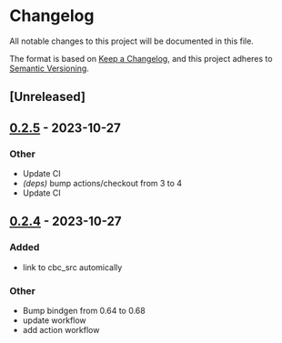 # Changelog
All notable changes to this project will be documented in this file.

The format is based on [Keep a Changelog](https://keepachangelog.com/en/1.0.0/),
and this project adheres to [Semantic Versioning](https://semver.org/spec/v2.0.0.html).

## [Unreleased]

## [0.2.5](https://github.com/Maroon502/coincbc-sys/compare/v0.2.4...v0.2.5) - 2023-10-27

### Other
- Update CI
- *(deps)* bump actions/checkout from 3 to 4
- Update CI

## [0.2.4](https://github.com/Maroon502/coincbc-sys/compare/v0.2.3...v0.2.4) - 2023-10-27

### Added
- link to cbc_src automically

### Other
- Bump bindgen from 0.64 to 0.68
- update workflow
- add action workflow
